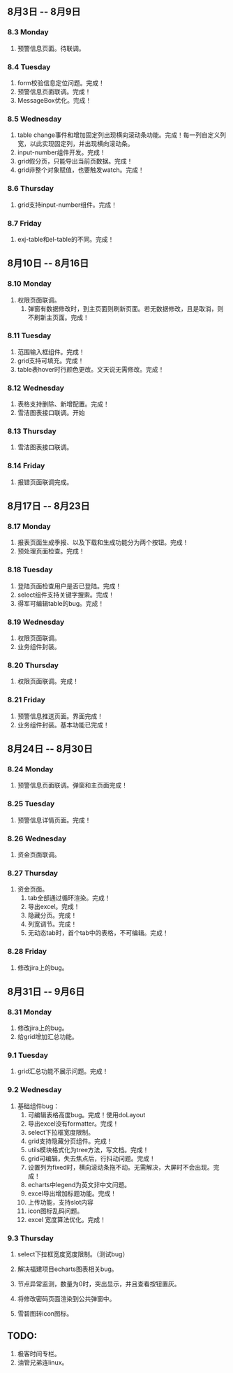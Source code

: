 ## 8月3日 -- 8月9日

### 8.3 Monday
1. 预警信息页面。待联调。

### 8.4 Tuesday
1. form校验信息定位问题。完成！
2. 预警信息页面联调。完成！
3. MessageBox优化。完成！

### 8.5 Wednesday
1. table change事件和增加固定列出现横向滚动条功能。完成！每一列自定义列宽，以此实现固定列，并出现横向滚动条。
2. input-number组件开发。完成！
4. grid假分页，只能导出当前页数据。完成！
5. grid非整个对象赋值，也要触发watch。完成！

### 8.6 Thursday
1. grid支持input-number组件。完成！

### 8.7 Friday
1. exj-table和el-table的不同。完成！


## 8月10日 -- 8月16日

### 8.10 Monday
1. 权限页面联调。
   1. 弹窗有数据修改时，到主页面则刷新页面。若无数据修改，且是取消，则不刷新主页面。完成！

### 8.11 Tuesday
1. 范围输入框组件。完成！
2. grid支持可填充。完成！
3. table表hover时行颜色更改。文天说无需修改。完成！

### 8.12 Wednesday
1. 表格支持删除、新增配置。完成！
2. 雪洁图表接口联调。开始

### 8.13 Thursday
1. 雪洁图表接口联调。

### 8.14 Friday
1. 报错页面联调完成。


## 8月17日 -- 8月23日

### 8.17 Monday
1. 报表页面生成季报、以及下载和生成功能分为两个按钮。完成！
2. 预处理页面检查。完成！

### 8.18 Tuesday
1. 登陆页面检查用户是否已登陆。完成！
2. select组件支持关键字搜索。完成！
3. 得军可编辑table的bug。完成！

### 8.19 Wednesday
1. 权限页面联调。
2. 业务组件封装。

### 8.20 Thursday
1. 权限页面联调。完成！

### 8.21 Friday
1. 预警信息推送页面。界面完成！
2. 业务组件封装。基本功能已完成！


## 8月24日 -- 8月30日

### 8.24 Monday
1. 预警信息页面联调。弹窗和主页面完成！

### 8.25 Tuesday
1. 预警信息详情页面。完成！

### 8.26 Wednesday
1. 资金页面联调。

### 8.27 Thursday
1. 资金页面。
   1. tab全部通过循环渲染。完成！
   2. 导出excel。完成！
   3. 隐藏分页。完成！
   4. 列宽调节。完成！
   5. 无动态tab时，首个tab中的表格，不可编辑。完成！

### 8.28 Friday
1. 修改jira上的bug。

## 8月31日 -- 9月6日

### 8.31 Monday
1. 修改jira上的bug。
2. 给grid增加汇总功能。

### 9.1 Tuesday
1. grid汇总功能不展示问题。完成！

### 9.2 Wednesday
1. 基础组件bug：
   1. 可编辑表格高度bug。完成！使用doLayout
   2. 导出excel没有formatter。完成！
   3. select下拉框宽度限制。
   4. grid支持隐藏分页组件。完成！
   5. utils模块格式化为tree方法，写文档。完成！
   6. grid可编辑，失去焦点后，行抖动问题。完成！
   7. 设置列为fixed时，横向滚动条拖不动。无需解决，大屏时不会出现。完成！
   8. echarts中legend为英文非中文问题。
   9. excel导出增加标题功能。完成！
   10. 上传功能，支持slot内容
   11. icon图标乱码问题。
   12. excel 宽度算法优化。完成！

### 9.3 Thursday
1. select下拉框宽度宽度限制。（测试bug）
2. 解决福建项目echarts图表相关bug。
3. 节点异常监测，数量为0时，突出显示，并且查看按钮置灰。

1. 将修改密码页面渲染到公共弹窗中。
1. 雪碧图转icon图标。

## TODO:
1. 极客时间专栏。
2. 油管兄弟连linux。
